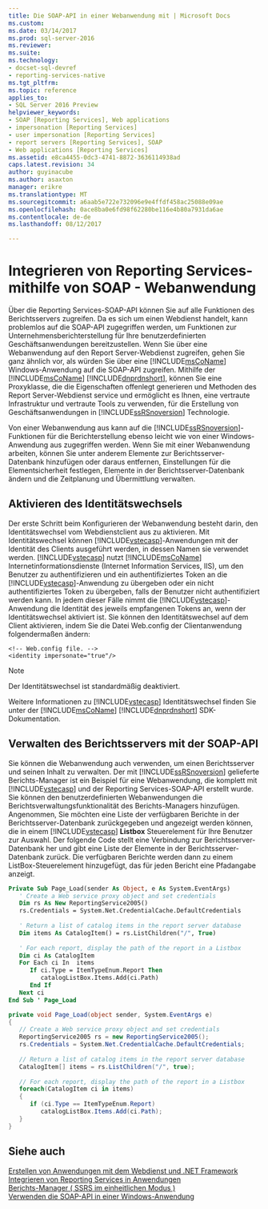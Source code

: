 ```yaml
---
title: Die SOAP-API in einer Webanwendung mit | Microsoft Docs
ms.custom: 
ms.date: 03/14/2017
ms.prod: sql-server-2016
ms.reviewer: 
ms.suite: 
ms.technology:
- docset-sql-devref
- reporting-services-native
ms.tgt_pltfrm: 
ms.topic: reference
applies_to:
- SQL Server 2016 Preview
helpviewer_keywords:
- SOAP [Reporting Services], Web applications
- impersonation [Reporting Services]
- user impersonation [Reporting Services]
- report servers [Reporting Services], SOAP
- Web applications [Reporting Services]
ms.assetid: e8ca4455-0dc3-4741-8872-3636114938ad
caps.latest.revision: 34
author: guyinacube
ms.author: asaxton
manager: erikre
ms.translationtype: MT
ms.sourcegitcommit: a6aab5e722e732096e9e4ffdf458ac25088e09ae
ms.openlocfilehash: 0ace8ba0e6fd98f62280be116e4b80a7931da6ae
ms.contentlocale: de-de
ms.lasthandoff: 08/12/2017

---
```

# <a name="integrating-reporting-services-using-soap---web-application"></a>Integrieren von Reporting Services-mithilfe von SOAP - Webanwendung
  Über die Reporting Services-SOAP-API können Sie auf alle Funktionen des Berichtsservers zugreifen. Da es sich um einen Webdienst handelt, kann problemlos auf die SOAP-API zugegriffen werden, um Funktionen zur Unternehmensberichterstellung für Ihre benutzerdefinierten Geschäftsanwendungen bereitzustellen. Wenn Sie über eine Webanwendung auf den Report Server-Webdienst zugreifen, gehen Sie ganz ähnlich vor, als würden Sie über eine [!INCLUDE[msCoName](../../includes/msconame-md.md)] Windows-Anwendung auf die SOAP-API zugreifen. Mithilfe der [!INCLUDE[msCoName](../../includes/msconame-md.md)] [!INCLUDE[dnprdnshort](../../includes/dnprdnshort-md.md)], können Sie eine Proxyklasse, die die Eigenschaften offenlegt generieren und Methoden des Report Server-Webdienst service und ermöglicht es Ihnen, eine vertraute Infrastruktur und vertraute Tools zu verwenden, für die Erstellung von Geschäftsanwendungen in [!INCLUDE[ssRSnoversion](../../includes/ssrsnoversion-md.md)] Technologie.  
  
 Von einer Webanwendung aus kann auf die [!INCLUDE[ssRSnoversion](../../includes/ssrsnoversion-md.md)]-Funktionen für die Berichterstellung ebenso leicht wie von einer Windows-Anwendung aus zugegriffen werden. Wenn Sie mit einer Webanwendung arbeiten, können Sie unter anderem Elemente zur Berichtsserver-Datenbank hinzufügen oder daraus entfernen, Einstellungen für die Elementsicherheit festlegen, Elemente in der Berichtsserver-Datenbank ändern und die Zeitplanung und Übermittlung verwalten.  
  
## <a name="enabling-impersonation"></a>Aktivieren des Identitätswechsels  
 Der erste Schritt beim Konfigurieren der Webanwendung besteht darin, den Identitätswechsel vom Webdienstclient aus zu aktivieren. Mit Identitätswechsel können [!INCLUDE[vstecasp](../../includes/vstecasp-md.md)]-Anwendungen mit der Identität des Clients ausgeführt werden, in dessen Namen sie verwendet werden. [!INCLUDE[vstecasp](../../includes/vstecasp-md.md)] nutzt [!INCLUDE[msCoName](../../includes/msconame-md.md)] Internetinformationsdienste (Internet Information Services, IIS), um den Benutzer zu authentifizieren und ein authentifiziertes Token an die [!INCLUDE[vstecasp](../../includes/vstecasp-md.md)]-Anwendung zu übergeben oder ein nicht authentifiziertes Token zu übergeben, falls der Benutzer nicht authentifiziert werden kann. In jedem dieser Fälle nimmt die [!INCLUDE[vstecasp](../../includes/vstecasp-md.md)]-Anwendung die Identität des jeweils empfangenen Tokens an, wenn der Identitätswechsel aktiviert ist. Sie können den Identitätswechsel auf dem Client aktivieren, indem Sie die Datei Web.config der Clientanwendung folgendermaßen ändern:  
  
```  
<!-- Web.config file. -->  
<identity impersonate="true"/>  
```  
  
> [!NOTE]  
>  Der Identitätswechsel ist standardmäßig deaktiviert.  
  
 Weitere Informationen zu [!INCLUDE[vstecasp](../../includes/vstecasp-md.md)] Identitätswechsel finden Sie unter der [!INCLUDE[msCoName](../../includes/msconame-md.md)] [!INCLUDE[dnprdnshort](../../includes/dnprdnshort-md.md)] SDK-Dokumentation.  
  
## <a name="managing-the-report-server-using-soap-api"></a>Verwalten des Berichtsservers mit der SOAP-API  
 Sie können die Webanwendung auch verwenden, um einen Berichtsserver und seinen Inhalt zu verwalten. Der mit [!INCLUDE[ssRSnoversion](../../includes/ssrsnoversion-md.md)] gelieferte Berichts-Manager ist ein Beispiel für eine Webanwendung, die komplett mit [!INCLUDE[vstecasp](../../includes/vstecasp-md.md)] und der Reporting Services-SOAP-API erstellt wurde. Sie können den benutzerdefinierten Webanwendungen die Berichtsverwaltungsfunktionalität des Berichts-Managers hinzufügen. Angenommen, Sie möchten eine Liste der verfügbaren Berichte in der Berichtsserver-Datenbank zurückgegeben und angezeigt werden können, die in einem [!INCLUDE[vstecasp](../../includes/vstecasp-md.md)] **Listbox** Steuerelement für Ihre Benutzer zur Auswahl. Der folgende Code stellt eine Verbindung zur Berichtsserver-Datenbank her und gibt eine Liste der Elemente in der Berichtsserver-Datenbank zurück. Die verfügbaren Berichte werden dann zu einem ListBox-Steuerelement hinzugefügt, das für jeden Bericht eine Pfadangabe anzeigt.  
  
```vb  
Private Sub Page_Load(sender As Object, e As System.EventArgs)  
   ' Create a Web service proxy object and set credentials  
   Dim rs As New ReportingService2005()  
   rs.Credentials = System.Net.CredentialCache.DefaultCredentials  
  
   ' Return a list of catalog items in the report server database  
   Dim items As CatalogItem() = rs.ListChildren("/", True)  
  
   ' For each report, display the path of the report in a Listbox  
   Dim ci As CatalogItem  
   For Each ci In  items  
      If ci.Type = ItemTypeEnum.Report Then  
         catalogListBox.Items.Add(ci.Path)  
      End If  
   Next ci  
End Sub ' Page_Load   
```  
  
```csharp  
private void Page_Load(object sender, System.EventArgs e)  
{  
   // Create a Web service proxy object and set credentials  
   ReportingService2005 rs = new ReportingService2005();  
   rs.Credentials = System.Net.CredentialCache.DefaultCredentials;  
  
   // Return a list of catalog items in the report server database  
   CatalogItem[] items = rs.ListChildren("/", true);  
  
   // For each report, display the path of the report in a Listbox  
   foreach(CatalogItem ci in items)  
   {  
      if (ci.Type == ItemTypeEnum.Report)  
         catalogListBox.Items.Add(ci.Path);  
   }  
}  
```  
  
## <a name="see-also"></a>Siehe auch  
 [Erstellen von Anwendungen mit dem Webdienst und .NET Framework](../../reporting-services/report-server-web-service/net-framework/building-applications-using-the-web-service-and-the-net-framework.md)   
 [Integrieren von Reporting Services in Anwendungen](../../reporting-services/application-integration/integrating-reporting-services-into-applications.md)   
 [Berichts-Manager &#40; SSRS im einheitlichen Modus &#41;](http://msdn.microsoft.com/library/80949f9d-58f5-48e3-9342-9e9bf4e57896)   
 [Verwenden die SOAP-API in einer Windows-Anwendung](../../reporting-services/application-integration/integrating-reporting-services-using-soap-windows-application.md)  
  
  
